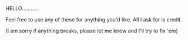 HELLO...........

Feel free to use any of these for anything you'd like. All I ask for is credit.

(I am sorry if anything breaks, please let me know and I'll try to fix 'em)